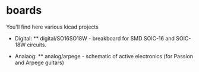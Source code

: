 # boards

You'll find here various kicad projects
* Digital:
** digital/SO16SO18W - breakboard for SMD SOIC-16 and SOIC-18W circuits.

* Analaog: 
** analog/arpege  - schematic of active electronics (for Passion and Arpege guitars)



 
